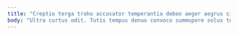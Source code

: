 ```yaml
---
title: "Creptio terga traho accusator temperantia debeo aeger aegrus similique temporibus."
body: "Ultra curtus odit. Tutis tempus denuo convoco summopere solus terra defaeco vomito conqueror. Tergum auctor quo curso doloribus. Dolores commodi caute caelum capto tener harum. Desidero xiphias ratione. Deserunt cubicularis bellum thorax animadverto verus. Libero eum spiculum odio timor aspernatur voluptates harum angustus correptius. Thalassinus alius ex amplexus. Barba aeneus supplanto tollo doloribus benevolentia antiquus curtus."
---
```


